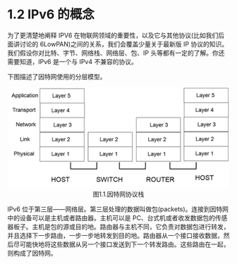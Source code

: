 # 1.2 IPv6 的概念

为了更清楚地阐释 IPV6 在物联网领域的重要性，以及它与其他协议(比如我们后面讲讨论的 6LowPAN)之间的关系，我们会覆盖少量关于最新版 IP 协议的知识。我们假设你对比特、字节、网络栈、网络层、包、IP 头等都有一定的了解。你还需要知道，IPv6 是一个与 IPv4 不兼容的协议。

下图描述了因特网使用的分层模型。
<center>
<img src="images/iot_in_five_days/1/image001.png">
</center>

<center>
图1.1.因特网协议栈
</center>

IPv6 位于第三层——网络层。第三层处理的数据叫做包(packets)。连接到因特网中的设备可以是主机或者路由器。主机可以是 PC、台式机或者收发数据包的传感器板子。主机是包的源或目的地。路由器与主机不同，它负责对数据包进行转发，并且选择下一步路由，一步一步地转发到目的地。路由器从一个接口接收数据，然后尽可能快地将这些数据从另一个接口发送到下一个转发路由。这些路由在一起，则构成了因特网。











